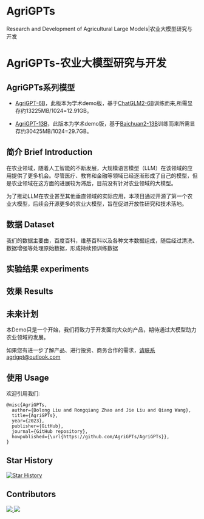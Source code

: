 # AgriGPTs
Research and Development of Agricultural Large Models|农业大模型研究与开发

# AgriGPTs-农业大模型研究与开发


## AgriGPTs系列模型

- [AgriGPT-6B](https://huggingface.co/AgriGPTs/AgriGPT-6B)，此版本为学术demo版，基于[ChatGLM2-6B](https://github.com/THUDM/ChatGLM2-6B)训练而来,所需显存约13225MB/1024=12.91GB。

- [AgriGPT-13B](https://huggingface.co/AgriGPTs/AgriGPT-13B)，此版本为学术demo版，基于[Baichuan2-13B](https://github.com/baichuan-inc/Baichuan2-13B)训练而来所需显存约30425MB/1024=29.7GB。

## 简介 Brief Introduction

在农业领域，随着人工智能的不断发展，大规模语言模型（LLM）在该领域的应用提供了更多机会。尽管医疗、教育和金融等领域已经逐渐形成了自己的模型，但是农业领域在这方面的进展较为滞后，目前没有针对农业领域的大模型。

为了推动LLM在农业甚至其他垂直领域的实际应用，本项目通过开源了第一个农业大模型，后续会开源更多的农业大模型，旨在促进开放性研究和技术落地。

## 数据 Dataset

我们的数据主要由，百度百科，维基百科以及各种文本数据组成，随后经过清洗、数据增强等处理原始数据，形成持续预训练数据


## 实验结果 experiments

## 效果 Results

## 未来计划

本Demo只是一个开始，我们将致力于开发面向大众的产品，期待通过大模型助力农业领域的发展。

如果您有进一步了解产品、进行投资、商务合作的需求，请联系agrigpt@outlook.com

##  使用 Usage



欢迎引用我们:

```
@misc{AgriGPTs,
  author={Bolong Liu and Rongqiang Zhao and Jie Liu and Qiang Wang},
  title={AgriGPTs},
  year={2023},
  publisher={GitHub},
  journal={GitHub repository},
  howpublished={\url{https://github.com/AgriGPTs/AgriGPTs}},
}
```




## Star History

[![Star History](https://api.star-history.com/svg?repos=AgriGPTs/AgriGPTs&type=Date)](https://star-history.com/#AgriGPTs/AgriGPTs&Date)

## Contributors
<a href="https://github.com/bolongliu/bolongliu/graphs/contributors">
  <img src="https://contrib.rocks/image?repo=bolongliu/bolongliu" />
</a>

<a href="https://github.com/AgriGPT/AgriGPT/graphs/contributors">
  <img src="https://contrib.rocks/image?repo=AgriGPT/AgriGPT" />
</a>
